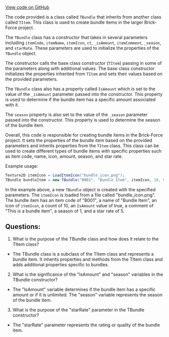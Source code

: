 [View code on GitHub](https://github.com/TieHaxJan/Brick-Force/Assembly-CSharp\TBundle.cs)

The code provided is a class called `TBundle` that inherits from another class called `TItem`. This class is used to create bundle items in the larger Brick-Force project. 

The `TBundle` class has a constructor that takes in several parameters including `itemCode`, `itemName`, `itemIcon`, `ct`, `_isAmount`, `itemComment`, `_season`, and `starRate`. These parameters are used to initialize the properties of the `TBundle` object.

The constructor calls the base class constructor (`TItem`) passing in some of the parameters along with additional values. The base class constructor initializes the properties inherited from `TItem` and sets their values based on the provided parameters. 

The `TBundle` class also has a property called `IsAmount` which is set to the value of the `_isAmount` parameter passed into the constructor. This property is used to determine if the bundle item has a specific amount associated with it.

The `season` property is also set to the value of the `_season` parameter passed into the constructor. This property is used to determine the season of the bundle item.

Overall, this code is responsible for creating bundle items in the Brick-Force project. It sets the properties of the bundle item based on the provided parameters and inherits properties from the `TItem` class. This class can be used to create different types of bundle items with specific properties such as item code, name, icon, amount, season, and star rate. 

Example usage:

```csharp
Texture2D itemIcon = LoadItemIcon("bundle_icon.png");
TBundle bundleItem = new TBundle("B001", "Bundle Item", itemIcon, 10, true, "This is a bundle item", 1, 5);
```

In the example above, a new `TBundle` object is created with the specified parameters. The `itemIcon` is loaded from a file called "bundle_icon.png". The bundle item has an item code of "B001", a name of "Bundle Item", an icon of `itemIcon`, a count of 10, an `IsAmount` value of true, a comment of "This is a bundle item", a season of 1, and a star rate of 5.
## Questions: 
 1. What is the purpose of the TBundle class and how does it relate to the TItem class?
- The TBundle class is a subclass of the TItem class and represents a bundle item. It inherits properties and methods from the TItem class and adds additional properties specific to bundles.

2. What is the significance of the "IsAmount" and "season" variables in the TBundle constructor?
- The "IsAmount" variable determines if the bundle item has a specific amount or if it is unlimited. The "season" variable represents the season of the bundle item.

3. What is the purpose of the "starRate" parameter in the TBundle constructor?
- The "starRate" parameter represents the rating or quality of the bundle item.